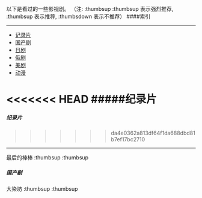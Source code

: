 以下是看过的一些影视剧。
（注: :thumbsup :thumbsup 表示强烈推荐, :thumbsup 表示推荐, :thumbsdown 表示不推荐）
####索引    
***
- [记录片](#1)
- [国产剧](#2)
- [日剧](#3)
- [俄剧](#4)
- [美剧](#5)
- [动漫](#6)

<<<<<<< HEAD
#####<span id="1">纪录片</span>
=======
##### <span id="1">纪录片</span>
>>>>>>> da4e0362a813df64f1da688dbd81b7ef17bc2710
***
最后的棒棒 :thumbsup :thumbsup
##### <span id="2">国产剧</span>
大染坊 :thumbsup :thumbsup
